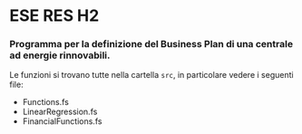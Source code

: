 # ESE RES H2

### Programma per la definizione del Business Plan di una centrale ad energie rinnovabili.

Le funzioni si trovano tutte nella cartella `src`, in particolare vedere i seguenti file:
- Functions.fs
- LinearRegression.fs
- FinancialFunctions.fs
